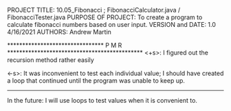 PROJECT TITLE: 10.05_Fibonacci ; FibonacciCalculator.java /
                         FibonacciTester.java
PURPOSE OF PROJECT: To create a program to calculate fibonacci numbers based on user
                        input.
VERSION and DATE: 1.0 4/16/2021
AUTHORS: Andrew Martin

******************************** P M R *********************************************
<+s>: I figured out the recursion method rather easily
      
<-s>: It was inconvenient to test each individual value; I should have created a 
        loop that continued until the program was unable to keep up.
************************************************************************************
In the future: I will use loops to test values when it is convenient to.